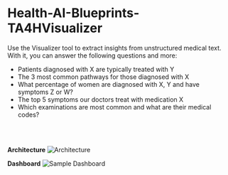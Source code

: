 # Health-AI-Blueprints-TA4HVisualizer


Use the Visualizer tool to extract insights from unstructured medical text. With it, you can answer the following questions and more:

* Patients diagnosed with X are typically treated with Y 
* The 3 most common pathways for those diagnosed with X 
* What percentage of women are diagnosed with X, Y and have symptoms Z or W?
* The top 5 symptoms our doctors treat with medication X
* Which examinations are most common and what are their medical codes?
 
 <br><br>

**Architecture**
![Architecture](https://github.com/pazinio/Health-AI-Blueprints-TA4HVisualizer/blob/main/img12.png)


**Dashboard**
![Sample Dashboard](https://github.com/pazinio/Health-AI-Blueprints-TA4HVisualizer/blob/main/img11.png)




